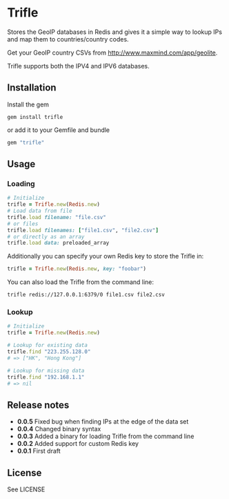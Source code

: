 # Trifle

Stores the GeoIP databases in Redis and gives it a simple way to lookup IPs and map them to countries/country codes.

Get your GeoIP country CSVs from http://www.maxmind.com/app/geolite.

Trifle supports both the IPV4 and IPV6 databases.

## Installation

Install the gem

```
gem install trifle
```

or add it to your Gemfile and bundle

```ruby
gem "trifle"
```

## Usage

### Loading

```ruby
# Initialize
trifle = Trifle.new(Redis.new)
# Load data from file
trifle.load filename: "file.csv"
# or files
trifle.load filenames: ["file1.csv", "file2.csv"]
# or directly as an array
trifle.load data: preloaded_array
```

Additionally you can specify your own Redis key to store the Trifle in:

```ruby
trifle = Trifle.new(Redis.new, key: "foobar")
```

You can also load the Trifle from the command line:

```
trifle redis://127.0.0.1:6379/0 file1.csv file2.csv
```

### Lookup

```ruby
# Initialize
trifle = Trifle.new(Redis.new)

# Lookup for existing data
trifle.find "223.255.128.0"
# => ["HK", "Hong Kong"]

# Lookup for missing data
trifle.find "192.168.1.1"
# => nil
```


## Release notes

* **0.0.5** Fixed bug when finding IPs at the edge of the data set
* **0.0.4** Changed binary syntax
* **0.0.3** Added a binary for loading Trifle from the command line
* **0.0.2** Added support for custom Redis key
* **0.0.1** First draft

## License

See LICENSE

